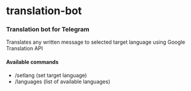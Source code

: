 # translation-bot
### Translation bot for Telegram
Translates any written message to selected target language using Google Translation API
#### Available commands
- /setlang (set target language)
- /languages (list of available languages)
